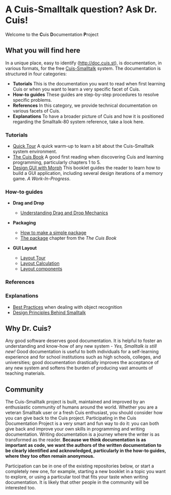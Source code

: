 # A Cuis-Smalltalk question? Ask Dr. Cuis!

Welcome to the **C**uis **D**ocumentation **P**roject

## What you will find here
In a unique place, easy to identify (http://doc.cuis.st), is
documentation, in various formats, for the free
[Cuis-Smalltalk](http://cuis.st) system. The documentation is structured in four categories:

* **Tutorials** This is the documentation you want to read when first
  learning Cuis or when you want to learn a very specific facet of
  Cuis.
* **How-to guides** These guides are step-by-step procedures to
  resolve specific problems.
* **References** In this category, we provide technical documentation
  on various facets of Cuis.
* **Explanations** To have a broader picture of Cuis and how it is
  positioned regarding the Smalltalk-80 system reference, take a look
  here.

### Tutorials

* [Quick Tour](https://github.com/DrCuis/Learning-Cuis/blob/master/Quick-UI-Tour.md)
  A quick warm-up to learn a bit about the Cuis-Smalltalk system
  environment.
* [The Cuis Book](https://drcuis.github.io/TheCuisBook) A good first
  reading when discovering Cuis and learning programming, particularly
  chapters 1 to 5.
* [Design GUI with Morph](https://drcuis.github.io/DesignGUI) This
  booklet guides the reader to learn how to build a GUI application,
  including several design iterations of a memory game. *A
  Work-In-Progress*.

### How-to guides

* **Drag and Drop**
   * [Understanding Drag and Drop Mechanics](https://github.com/DrCuis/Workbench/blob/main/Morphic/DragAndDrop.md)

* **Packaging**
   * [How to make a simple package](https://github.com/DrCuis/Learning-Cuis/blob/master/SamplePackage1.md)
   * [The package](https://drcuis.github.io/TheCuisBook/The-Package.html) chapter from the *The Cuis Book*

* **GUI Layout**
   * [Layout Tour](https://github.com/DrCuis/Learning-Cuis/blob/master/LayoutTour.md)
   * [Layout Calculation](https://github.com/DrCuis/Workbench/blob/main/Morphic/LayoutUsage.md)
   * [Layout components](https://drcuis.github.io/DesignGUI/Layout-components.html)

### References

### Explanations

* [Best
  Practices](https://github.com/DrCuis/Workbench/blob/main/MiscProgramming/BestPractices.md)
  when dealing with object recognition
* [Design Principles Behind Smalltalk](https://github.com/DrCuis/Learning-Cuis/blob/master/DesignRubrics.md)


## Why Dr. Cuis?
Any good software deserves good documentation. It is helpful to foster
an understanding and know-how of any new system - _Yes, Smalltalk is
still new!_ Good documentation is useful to both individuals for
a self-learning experience and for school institutions such as high schools,
colleges, and universities; good documentation drastically improves the
acceptance of any new system and softens the burden of producing vast
amounts of teaching materials.

## Community 
The Cuis-Smalltalk project is built, maintained and improved by an
enthusiastic community of humans around the world. Whether you are a
veteran Smalltalk user or a fresh Cuis enthusiast, you should consider
how you can give back to the Cuis project. Participating in the Cuis
Documentation Project is a very smart and fun way to do it: you can
both give back and improve your own skills in programming and
writing documentation. Writing documentation is a journey where the
writer is as transformed as the reader. **Because we think
documentation is as important as code, we want the authors of the
written documentation to be clearly identified and acknowledged,
particularly in the how-to guides, where they too often remain anonymous.**

Participation can be in one of the existing repositories below, or
start a completely new one, for example, starting a new booklet in a
topic you want to explore, or using a particular tool that fits your
taste when writing documentation. It is likely that other people in the
community will be interested too.
